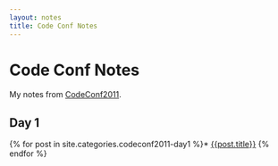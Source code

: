 ```yaml
---
layout: notes
title: Code Conf Notes
---
```


# Code Conf Notes

My notes from [CodeConf2011](http://codeconf.com/).

## Day 1

{% for post in site.categories.codeconf2011-day1 %}* [{{post.title}}]({{post.url}})
{% endfor %}